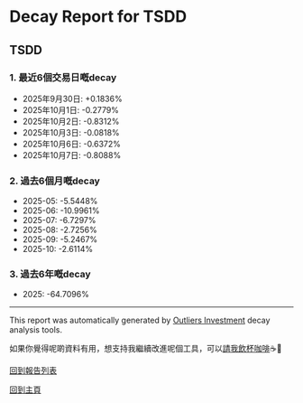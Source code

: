 # Decay Report for TSDD

## TSDD

### 1. 最近6個交易日嘅decay

- 2025年9月30日: +0.1836%
- 2025年10月1日: -0.2779%
- 2025年10月2日: -0.8312%
- 2025年10月3日: -0.0818%
- 2025年10月6日: -0.6372%
- 2025年10月7日: -0.8088%

### 2. 過去6個月嘅decay

- 2025-05: -5.5448%
- 2025-06: -10.9961%
- 2025-07: -6.7297%
- 2025-08: -2.7256%
- 2025-09: -5.2467%
- 2025-10: -2.6114%

### 3. 過去6年嘅decay

- 2025: -64.7096%

------------------------------
This report was automatically generated by [Outliers Investment](https://outliersecon.github.io/Outliers-Investment/) decay analysis tools.

如果你覺得呢啲資料有用，想支持我繼續改進呢個工具，可以[請我飲杯咖啡](https://buymeacoffee.com/outliersecon)☕🙏

[回到報告列表](https://outliersecon.github.io/Outliers-Investment/reports/reports_public)

[回到主頁](https://outliersecon.github.io/Outliers-Investment/)